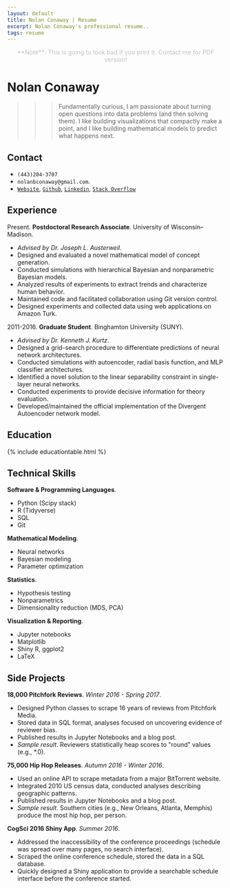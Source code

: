 ```yaml
---
layout: default
title: Nolan Conaway | Resume
excerpt: Nolan Conaway's professional resume..
tags: resume
---
```


<div style = "text-align: center; color: #C0C0C0">
**Note**: This is going to look bad if you print it. Contact me for PDF version!
</div>

# Nolan Conaway

>>> Fundamentally curious, I am passionate about turning open questions into data problems (and then solving them). I like building visualizations that compactly make a point, and I like building mathematical models to predict what happens next. 

## Contact

-  `(443)204-3707` 
-  `nolanbconaway@gmail.com`. 
-  [`Website`](https://nolanbconaway.github.io/), [`Github`](github.com/nolanbconaway), [`Linkedin`](https://www.linkedin.com/in/nolanbconaway/), [`Stack Overflow`](https://stackoverflow.com/users/3521179/nolan-conaway)

## Experience

Present. **Postdoctoral Research Associate**. University of Wisconsin–Madison.

- _Advised by Dr. Joseph L. Austerweil_.
- Designed and evaluated a novel mathematical model of concept generation.
- Conducted simulations with hierarchical Bayesian and nonparametric Bayesian models.
- Analyzed results of experiments to extract trends and characterize human behavior.
- Maintained code and facilitated collaboration using Git version control. 
- Designed experiments and collected data using web applications on Amazon Turk.

2011-2016. **Graduate Student**. Binghamton University (SUNY). 

- _Advised by Dr. Kenneth J. Kurtz_.
- Designed a grid-search procedure to differentiate predictions of neural network architectures.
- Conducted simulations with autoencoder, radial basis function, and MLP classifier architectures.
- Identified a novel solution to the linear separability constraint in single-layer neural networks.
- Conducted experiments to provide decisive information for theory evaluation.
- Developed/maintained the official implementation of the Divergent Autoencoder network model.

## Education

{% include educationtable.html %}


## Technical Skills


**Software & Programming Languages**.

- Python (Scipy stack)
- R (Tidyverse)
- SQL
- Git 


**Mathematical Modeling**.

- Neural networks
- Bayesian modeling
- Parameter optimization


**Statistics**.

- Hypothesis testing
- Nonparametrics
- Dimensionality reduction (MDS, PCA)

**Visualization & Reporting**.

- Jupyter notebooks
- Matplotlib
- Shiny R, ggplot2
- LaTeX


## Side Projects

**18,000 Pitchfork Reviews**. _Winter 2016 - Spring 2017_.

- Designed Python classes to scrape 16 years of reviews from Pitchfork Media. 
- Stored data in SQL format, analyses focused on uncovering evidence of reviewer bias.
- Published results in Jupyter Notebooks and a blog post.
- _Sample result_. Reviewers statistically heap scores to "round" values (e.g., *.0).


**75,000 Hip Hop Releases**. _Autumn 2016 - Winter 2016_.

- Used an online API to scrape metadata from a major BitTorrent website. 
- Integrated 2010 US census data, conducted analyses describing geographic patterns.
- Published results in Jupyter Notebooks and a blog post.
- _Sample result_. Southern cities (e.g., New Orleans, Atlanta, Memphis) produce the most hip hop, per person.

**CogSci 2016 Shiny App**. _Summer 2016_.

- Addressed the inaccessibility of the conference proceedings (schedule was spread over many pages, no search interface).
- Scraped the online conference schedule, stored the data in a SQL database.
- Quickly designed a Shiny application to provide a searchable schedule interface before the conference started.


